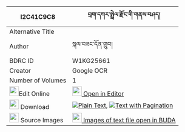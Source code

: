 |I2C41C9C8|བྲག་དཀར་སྤྲེལ་རྫོང་གི་གནས་བཤད། 
| --- | --- 
|Alternative Title |
|Author| སྐལ་བཟང་དོན་གྲུབ།
|BDRC ID | W1KG25661
|Creator | Google OCR
|Number of Volumes| 1
|<img width="25" src="https://img.icons8.com/color/25/000000/edit-property.png">Edit Online| [<img width="25" src="https://avatars.githubusercontent.com/u/45091458?s=200&v=4"> Open in Editor](http://editor.openpecha.org/I2C41C9C8)
|<img width="25" src="https://img.icons8.com/fluent/48/000000/download-2.png"/>  Download | [![](https://img.icons8.com/color/20/000000/txt.png)Plain Text](https://github.com/Openpecha/I2C41C9C8/releases/download/v2/drakkar_trel_dzong_gi_neshe_plain_I2C41C9C8.zip), [![](https://img.icons8.com/color/20/000000/txt.png)Text with Pagination](https://github.com/Openpecha/I2C41C9C8/releases/download/v2/drakkar_trel_dzong_gi_neshe_pages_I2C41C9C8.zip)
|<img width="25" src="https://img.icons8.com/plasticine/100/000000/pictures-folder.png"/>  Source Images | [<img width="25" src="https://library.bdrc.io/icons/BUDA-small.svg"> Images of text file open in BUDA](https://library.bdrc.io/show/bdr:W1KG25661)